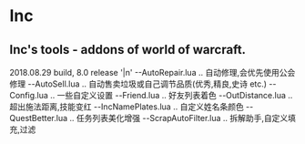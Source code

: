 # Inc
Inc's tools - addons of world of warcraft.
-----
2018.08.29 build, 8.0 release '|n'
--AutoRepair.lua .. 自动修理,会优先使用公会修理
--AutoSell.lua .. 自动售卖垃圾或自己调节品质(优秀,精良,史诗 etc.)
--Config.lua .. 一些自定义设置
--Friend.lua .. 好友列表着色
--OutDistance.lua .. 超出施法距离,技能变红
--IncNamePlates.lua .. 自定义姓名条颜色
--QuestBetter.lua .. 任务列表美化增强
--ScrapAutoFilter.lua .. 拆解助手,自定义填充,过滤
